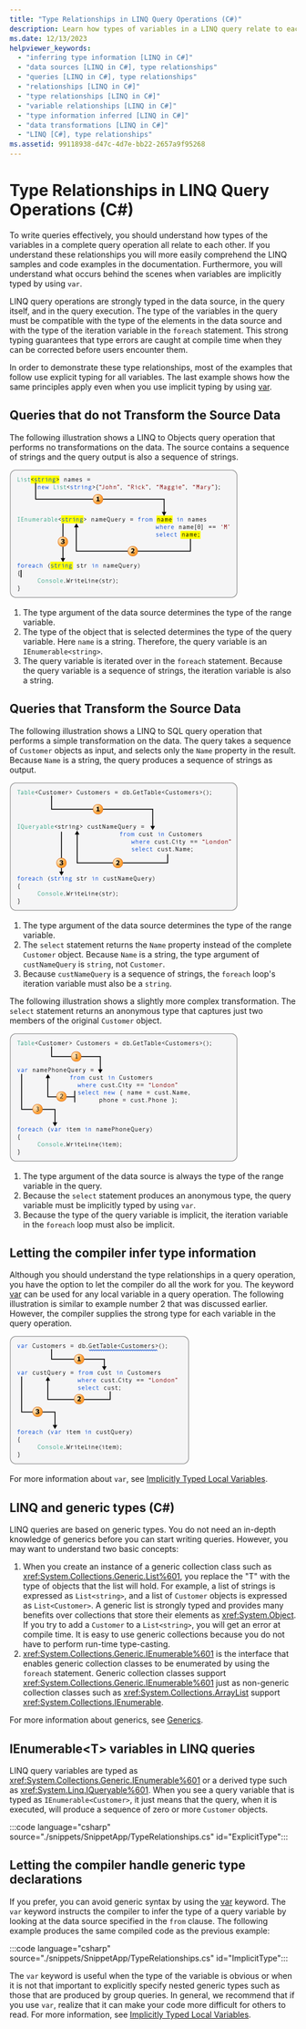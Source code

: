 ```yaml
---
title: "Type Relationships in LINQ Query Operations (C#)"
description: Learn how types of variables in a LINQ query relate to each other. LINQ query operations are strongly typed in the data source, in the query, and in execution.
ms.date: 12/13/2023
helpviewer_keywords: 
  - "inferring type information [LINQ in C#]"
  - "data sources [LINQ in C#], type relationships"
  - "queries [LINQ in C#], type relationships"
  - "relationships [LINQ in C#]"
  - "type relationships [LINQ in C#]"
  - "variable relationships [LINQ in C#]"
  - "type information inferred [LINQ in C#]"
  - "data transformations [LINQ in C#]"
  - "LINQ [C#], type relationships"
ms.assetid: 99118938-d47c-4d7e-bb22-2657a9f95268
---
```

# Type Relationships in LINQ Query Operations (C#)

To write queries effectively, you should understand how types of the variables in a complete query operation all relate to each other. If you understand these relationships you will more easily comprehend the LINQ samples and code examples in the documentation. Furthermore, you will understand what occurs behind the scenes when variables are implicitly typed by using `var`.

LINQ query operations are strongly typed in the data source, in the query itself, and in the query execution. The type of the variables in the query must be compatible with the type of the elements in the data source and with the type of the iteration variable in the `foreach` statement. This strong typing guarantees that type errors are caught at compile time when they can be corrected before users encounter them.

In order to demonstrate these type relationships, most of the examples that follow use explicit typing for all variables. The last example shows how the same principles apply even when you use implicit typing by using [var](../../language-reference/statements/declarations.md#implicitly-typed-local-variables).

## Queries that do not Transform the Source Data

The following illustration shows a LINQ to Objects query operation that performs no transformations on the data. The source contains a sequence of strings and the query output is also a sequence of strings.

![Diagram that shows the relation of data types in a LINQ query.](./media/type-relationships-in-linq-query-operations/linq-query-data-type-relation.png)

1. The type argument of the data source determines the type of the range variable.
1. The type of the object that is selected determines the type of the query variable. Here `name` is a string. Therefore, the query variable is an `IEnumerable<string>`.
1. The query variable is iterated over in the `foreach` statement. Because the query variable is a sequence of strings, the iteration variable is also a string.

## Queries that Transform the Source Data

The following illustration shows a LINQ to SQL query operation that performs a simple transformation on the data. The query takes a sequence of `Customer` objects as input, and selects only the `Name` property in the result. Because `Name` is a string, the query produces a sequence of strings as output.

![Diagram showing a query that transforms the data type.](./media/type-relationships-in-linq-query-operations/linq-query-transform-data-type.png)

1. The type argument of the data source determines the type of the range variable.
1. The `select` statement returns the `Name` property instead of the complete `Customer` object. Because `Name` is a string, the type argument of `custNameQuery` is `string`, not `Customer`.
1. Because `custNameQuery` is a sequence of strings, the `foreach` loop's iteration variable must also be a `string`.

The following illustration shows a slightly more complex transformation. The `select` statement returns an anonymous type that captures just two members of the original `Customer` object.

![Diagram showing a more complex query that transforms the data type.](./media/type-relationships-in-linq-query-operations/linq-complex-query-transform-data-type.png)

1. The type argument of the data source is always the type of the range variable in the query.
1. Because the `select` statement produces an anonymous type, the query variable must be implicitly typed by using `var`.
1. Because the type of the query variable is implicit, the iteration variable in the `foreach` loop must also be implicit.

## Letting the compiler infer type information

Although you should understand the type relationships in a query operation, you have the option to let the compiler do all the work for you. The keyword [var](../../language-reference/statements/declarations.md#implicitly-typed-local-variables) can be used for any local variable in a query operation. The following illustration is similar to example number 2 that was discussed earlier. However, the compiler supplies the strong type for each variable in the query operation.

![Diagram that shows the type flow with implicit typing.](./media/type-relationships-in-linq-query-operations/linq-type-flow-implicit-typing.png)

For more information about `var`, see [Implicitly Typed Local Variables](../../programming-guide/classes-and-structs/implicitly-typed-local-variables.md).

## LINQ and generic types (C#)

LINQ queries are based on generic types. You do not need an in-depth knowledge of generics before you can start writing queries. However, you may want to understand two basic concepts:

1. When you create an instance of a generic collection class such as <xref:System.Collections.Generic.List%601>, you replace the "T" with the type of objects that the list will hold. For example, a list of strings is expressed as `List<string>`, and a list of `Customer` objects is expressed as `List<Customer>`. A generic list is strongly typed and provides many benefits over collections that store their elements as <xref:System.Object>. If you try to add a `Customer` to a `List<string>`, you will get an error at compile time. It is easy to use generic collections because you do not have to perform run-time type-casting.
1. <xref:System.Collections.Generic.IEnumerable%601> is the interface that enables generic collection classes to be enumerated by using the `foreach` statement. Generic collection classes support <xref:System.Collections.Generic.IEnumerable%601> just as non-generic collection classes such as <xref:System.Collections.ArrayList> support <xref:System.Collections.IEnumerable>.

For more information about generics, see [Generics](../../fundamentals/types/generics.md).

## IEnumerable<T\> variables in LINQ queries

LINQ query variables are typed as <xref:System.Collections.Generic.IEnumerable%601> or a derived type such as <xref:System.Linq.IQueryable%601>. When you see a query variable that is typed as `IEnumerable<Customer>`, it just means that the query, when it is executed, will produce a sequence of zero or more `Customer` objects.

:::code language="csharp" source="./snippets/SnippetApp/TypeRelationships.cs" id="ExplicitType":::

## Letting the compiler handle generic type declarations

If you prefer, you can avoid generic syntax by using the [var](../../language-reference/statements/declarations.md#implicitly-typed-local-variables) keyword. The `var` keyword instructs the compiler to infer the type of a query variable by looking at the data source specified in the `from` clause. The following example produces the same compiled code as the previous example:

:::code language="csharp" source="./snippets/SnippetApp/TypeRelationships.cs" id="ImplicitType":::

The `var` keyword is useful when the type of the variable is obvious or when it is not that important to explicitly specify nested generic types such as those that are produced by group queries. In general, we recommend that if you use `var`, realize that it can make your code more difficult for others to read. For more information, see [Implicitly Typed Local Variables](../../programming-guide/classes-and-structs/implicitly-typed-local-variables.md).
